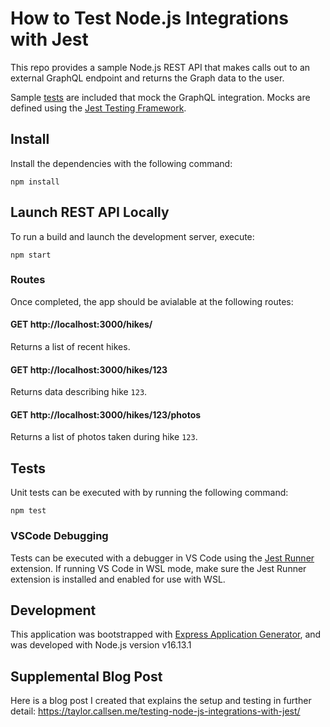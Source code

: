 # How to Test Node.js Integrations with Jest

This repo provides a sample Node.js REST API that makes calls out to an external GraphQL endpoint and returns the Graph data to the user. 

Sample [tests](test/routes/hikes.test.js) are included that mock the GraphQL integration. Mocks are defined using the [Jest Testing Framework](https://jestjs.io/). 

## Install

Install the dependencies with the following command:

```
npm install
```

## Launch REST API Locally

To run a build and launch the development server, execute:

```
npm start
```

### Routes

Once completed, the app should be avialable at the following routes:

#### GET http://localhost:3000/hikes/

Returns a list of recent hikes.

#### GET http://localhost:3000/hikes/123

Returns data describing hike `123`.

#### GET http://localhost:3000/hikes/123/photos

Returns a list of photos taken during hike `123`.

## Tests

Unit tests can be executed with by running the following command:

```
npm test
```

### VSCode Debugging

Tests can be executed with a debugger in VS Code using the [Jest Runner](https://marketplace.visualstudio.com/items?itemName=firsttris.vscode-jest-runner) extension. If running VS Code in WSL mode, make sure the Jest Runner extension is installed and enabled for use with WSL.

## Development

This application was bootstrapped with [Express Application Generator](https://expressjs.com/en/starter/generator.html), and was developed with Node.js version v16.13.1

## Supplemental Blog Post
Here is a blog post I created that explains the setup and testing in further detail: https://taylor.callsen.me/testing-node-js-integrations-with-jest/
